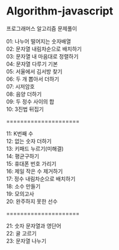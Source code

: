 # Algorithm-javascript

프로그래머스 알고리즘 문제풀이

01: 나누어 떨어지는 숫자배열<br>
02: 문자열 내림차순으로 배치하기<br>
03: 문자열 내 마음대로 정렬하기<br>
04: 문자열 다루기 기본<br>
05: 서울에서 김서방 찾기<br>
06: 두 개 뽑아서 더하기<br>
07: 시저암호</br>
08: 음양 더하기</br>
09: 두 정수 사이의 합</br>
10: 3진법 뒤집기</br>

<p>=====================  </p>        
11: K번째 수 </br>
12: 없는 숫자 더하기</br>
13: 키패드 누르기(미해결)</br>
14: 평균구하기</br>
15: 휴대폰 번호 가리기 </br>
16: 제일 작은 수 제거하기</br>
17: 정수 내림차순으로 배치하기</br>
18: 소수 만들기 </br>
19: 모의고사 </br>
20: 완주하지 못한 선수 </br>
<p>=====================  </p>   
21: 숫자 문자열과 영단어 </br>
22: 귤 고르기 </br>
23: 문자열 나누기 </br>
